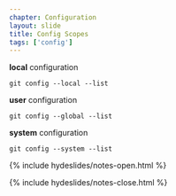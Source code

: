 ```yaml
---
chapter: Configuration
layout: slide
title: Config Scopes
tags: ['config']
---
```


__local__ configuration

	git config --local --list

__user__ configuration

	git config --global --list

__system__ configuration

	git config --system --list


{% include hydeslides/notes-open.html %}



{% include hydeslides/notes-close.html %}